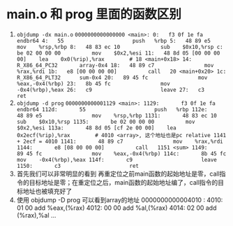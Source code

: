 # main.o 和 prog 里面的函数区别
1. `objdump -dx main.o`
`
0000000000000000 <main>:
   0:   f3 0f 1e fa             endbr64
   4:   55                      push   %rbp
   5:   48 89 e5                mov    %rsp,%rbp
   8:   48 83 ec 10             sub    $0x10,%rsp
   c:   be 02 00 00 00          mov    $0x2,%esi
  11:   48 8d 05 [00 00 00 00]    lea    0x0(%rip),%rax        # 18 <main+0x18>
                        14: R_X86_64_PC32       array-0x4
  18:   48 89 c7                mov    %rax,%rdi
  1b:   e8 [00 00 00 00]          call   20 <main+0x20>
                        1c: R_X86_64_PLT32      sum-0x4
  20:   89 45 fc                mov    %eax,-0x4(%rbp)
  23:   8b 45 fc                mov    -0x4(%rbp),%eax
  26:   c9                      leave
  27:   c3                      ret
`
2. `objdump -d prog`
`
0000000000001129 <main>:
    1129:       f3 0f 1e fa             endbr64
    112d:       55                      push   %rbp
    112e:       48 89 e5                mov    %rsp,%rbp
    1131:       48 83 ec 10             sub    $0x10,%rsp
    1135:       be 02 00 00 00          mov    $0x2,%esi
    113a:       48 8d 05 [cf 2e 00 00]    lea    0x2ecf(%rip),%rax        # 4010 <array>, 这个地址也是pc relative 1141 + 2ecf = 4010
    1141:       48 89 c7                mov    %rax,%rdi
    1144:       e8 [08 00 00 00]          call   1151 <sum>
    1149:       89 45 fc                mov    %eax,-0x4(%rbp)
    114c:       8b 45 fc                mov    -0x4(%rbp),%eax
    114f:       c9                      leave
    1150:       c3                      ret
`
1. 首先我们可以非常明显的看到 再重定位之前main函数的起始地址是零，call指令的目标地址是零；在重定位之后，main函数的起始地址编了，call指令的目标地址也被填充好了
2. 使用 objdump -D prog 可以看到array的地址
0000000000004010 <array>:
    4010:       01 00                   add    %eax,(%rax)
    4012:       00 00                   add    %al,(%rax)
    4014:       02 00                   add    (%rax),%al
        ...